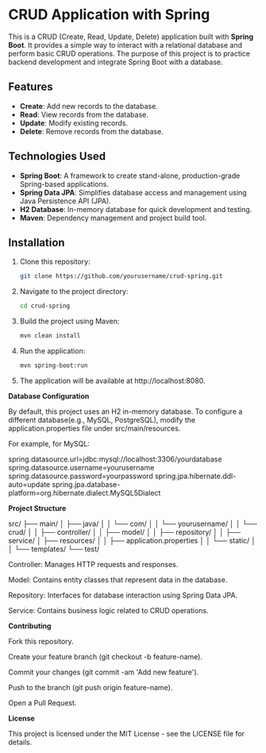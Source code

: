 # CRUD Application with Spring

This is a CRUD (Create, Read, Update, Delete) application built with **Spring Boot**. 
It provides a simple way to interact with a relational database and perform basic CRUD operations. 
The purpose of this project is to practice backend development and integrate Spring Boot with a database.

## Features

- **Create**: Add new records to the database.
- **Read**: View records from the database.
- **Update**: Modify existing records.
- **Delete**: Remove records from the database.

## Technologies Used

- **Spring Boot**: A framework to create stand-alone, production-grade Spring-based applications.
- **Spring Data JPA**: Simplifies database access and management using Java Persistence API (JPA).
- **H2 Database**: In-memory database for quick development and testing.
- **Maven**: Dependency management and project build tool.

## Installation

1. Clone this repository:

   ```bash
   git clone https://github.com/yourusername/crud-spring.git

2. Navigate to the project directory:

    ```bash
   cd crud-spring

3. Build the project using Maven:

    ```bash
   mvn clean install

4. Run the application:

    ```bash
   mvn spring-boot:run

5. The application will be available at http://localhost:8080.


**Database Configuration**

By default, this project uses an H2 in-memory database. To configure a different database(e.g., MySQL, PostgreSQL), 
modify the application.properties file under src/main/resources.

For example, for MySQL:

spring.datasource.url=jdbc:mysql://localhost:3306/yourdatabase
spring.datasource.username=yourusername
spring.datasource.password=yourpassword
spring.jpa.hibernate.ddl-auto=update
spring.jpa.database-platform=org.hibernate.dialect.MySQL5Dialect

**Project Structure**

src/
├── main/
│    ├── java/
│    │    └── com/
│    │         └── yourusername/
│    │             └── crud/
│    │                 ├── controller/
│    │                 ├── model/
│    │                 ├── repository/
│    │                 ├── service/
│    ├── resources/
│    │    ├── application.properties
│    │    └── static/
│    │    └── templates/
└── test/

Controller: Manages HTTP requests and responses.

Model: Contains entity classes that represent data in the database.

Repository: Interfaces for database interaction using Spring Data JPA.

Service: Contains business logic related to CRUD operations.

**Contributing**

Fork this repository.

Create your feature branch (git checkout -b feature-name).

Commit your changes (git commit -am 'Add new feature').

Push to the branch (git push origin feature-name).

Open a Pull Request.

**License**

This project is licensed under the MIT License - see the LICENSE file for details.

